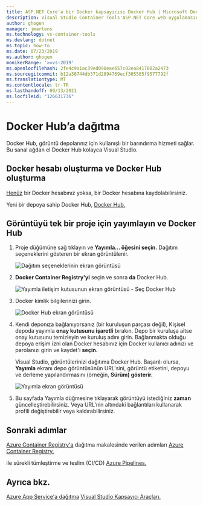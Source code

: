 ```yaml
---
title: ASP.NET Core'a bir Docker kapsayıcısı Docker Hub | Microsoft Docs
description: Visual Studio Container Tools'ASP.NET Core web uygulamasını Docker Hub kullanmayı Docker Hub
author: ghogen
manager: jmartens
ms.technology: vs-container-tools
ms.devlang: dotnet
ms.topic: how-to
ms.date: 07/23/2019
ms.author: ghogen
monikerRange: '>=vs-2019'
ms.openlocfilehash: 2fe4c9a1ac39ed090eae657c02ea8417002a2473
ms.sourcegitcommit: b12a38744db371d2894769ecf305585f9577792f
ms.translationtype: MT
ms.contentlocale: tr-TR
ms.lasthandoff: 09/13/2021
ms.locfileid: "126631736"
---
```

# <a name="deploy-to-docker-hub"></a>Docker Hub’a dağıtma

Docker Hub, görüntü depolarınız için kullanışlı bir barındırma hizmeti sağlar. Bu sanal ağdan el Docker Hub kolayca Visual Studio.

## <a name="create-a-docker-account-and-docker-hub-repository"></a>Docker hesabı oluşturma ve Docker Hub oluşturma

[Henüz](https://hub.docker.com/signup) bir Docker hesabınız yoksa, bir Docker hesabına kaydolabilirsiniz.

Yeni bir depoya sahip Docker Hub, [Docker Hub.](https://hub.docker.com/)

## <a name="publish-the-image-for-a-single-project-to-docker-hub"></a>Görüntüyü tek bir proje için yayımlayın ve Docker Hub

1. Proje düğümüne sağ tıklayın ve **Yayımla... öğesini seçin.** Dağıtım seçeneklerini gösteren bir ekran görüntülenir.

   ![Dağıtım seçeneklerinin ekran görüntüsü](media/container-tools/vs-2019/docker-container-registry.png)

1. **Docker Container Registry'yi** seçin ve sonra **da** Docker Hub.

   ![Yayımla iletişim kutusunun ekran görüntüsü - Seç Docker Hub](media/deploy-docker-hub/container-tools-docker-hub-deploy.png)

1. Docker kimlik bilgilerinizi girin.

   ![Docker Hub ekran görüntüsü](media/deploy-docker-hub/container-tools-docker-hub-credentials.png)

1. Kendi deponıza bağlanıyorsanız (bir kuruluşun parçası değil), Kişisel depoda yayımla **onay kutusunu işaretli** bırakın. Depo bir kuruluşa aitse onay kutusunu temizleyin ve kuruluş adını girin. Bağlanmakta olduğu depoya erişim izni olan Docker hesabınız için Docker kullanıcı adınızı ve parolanızı girin ve kaydet'i **seçin.**

   Visual Studio, görüntülerinizi dağıtıma Docker Hub.  Başarılı olursa, **Yayımla** ekranı depo görüntüsünün URL'sini, görüntü etiketini, depoyu ve derleme yapılandırmasını (örneğin, **Sürüm) gösterir.**

   ![Yayımla ekran görüntüsü](media/deploy-docker-hub/container-tools-docker-hub-finished.png)

1. Bu sayfada Yayımla düğmesine tıklayarak görüntüyü istediğiniz **zaman** güncelleştirebilirsiniz.  Veya URL'nin altındaki bağlantıları kullanarak profili değiştirebilir veya kaldırabilirsiniz.

## <a name="next-steps"></a>Sonraki adımlar

[Azure Container Registry'a](/azure/container-registry/) dağıtma makalesinde verilen adımları [Azure Container Registry.](hosting-web-apps-in-docker.md)

ile sürekli tümleştirme ve teslim (CI/CD) [Azure Pipelines.](/azure/devops/pipelines/?view=azure-devops&preserve-view=true)

## <a name="see-also"></a>Ayrıca bkz.

[Azure App Service'a dağıtma](deploy-app-service.md) 
 [Visual Studio Kapsayıcı Araçları.](./index.yml)